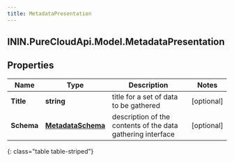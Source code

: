 ```yaml
---
title: MetadataPresentation
---
```

## ININ.PureCloudApi.Model.MetadataPresentation

## Properties

|Name | Type | Description | Notes|
|------------ | ------------- | ------------- | -------------|
| **Title** | **string** | title for a set of data to be gathered | [optional] |
| **Schema** | [**MetadataSchema**](MetadataSchema.html) | description of the contents of the data gathering interface | [optional] |
{: class="table table-striped"}


